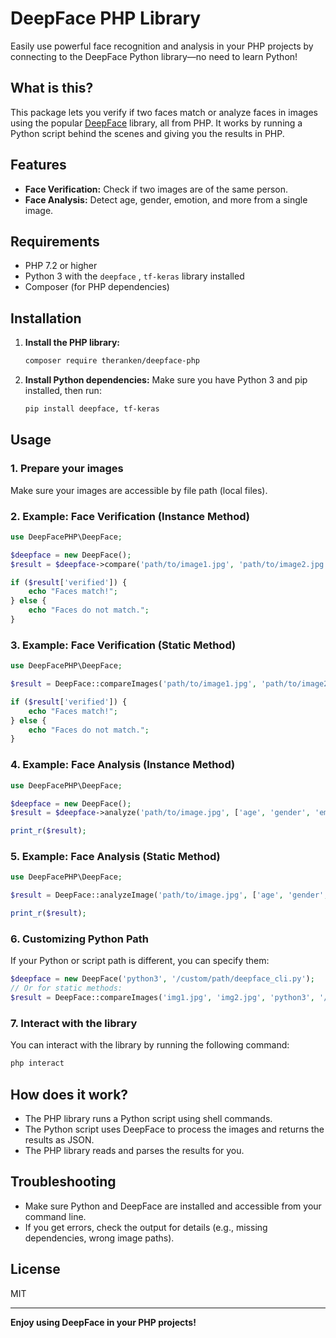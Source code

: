 # DeepFace PHP Library

Easily use powerful face recognition and analysis in your PHP projects by connecting to the DeepFace Python library—no need to learn Python!

## What is this?
This package lets you verify if two faces match or analyze faces in images using the popular [DeepFace](https://github.com/serengil/deepface) library, all from PHP. It works by running a Python script behind the scenes and giving you the results in PHP.

## Features
- **Face Verification:** Check if two images are of the same person.
- **Face Analysis:** Detect age, gender, emotion, and more from a single image.

## Requirements
- PHP 7.2 or higher
- Python 3 with the `deepface` , `tf-keras` library installed
- Composer (for PHP dependencies)

## Installation
1. **Install the PHP library:**
   ```bash
   composer require theranken/deepface-php
   ```
2. **Install Python dependencies:**
   Make sure you have Python 3 and pip installed, then run:
   ```bash
   pip install deepface, tf-keras
   ```

## Usage

### 1. Prepare your images
Make sure your images are accessible by file path (local files).

### 2. Example: Face Verification (Instance Method)
```php
use DeepFacePHP\DeepFace;

$deepface = new DeepFace();
$result = $deepface->compare('path/to/image1.jpg', 'path/to/image2.jpg');

if ($result['verified']) {
    echo "Faces match!";
} else {
    echo "Faces do not match.";
}
```

### 3. Example: Face Verification (Static Method)
```php
use DeepFacePHP\DeepFace;

$result = DeepFace::compareImages('path/to/image1.jpg', 'path/to/image2.jpg');

if ($result['verified']) {
    echo "Faces match!";
} else {
    echo "Faces do not match.";
}
```

### 4. Example: Face Analysis (Instance Method)
```php
use DeepFacePHP\DeepFace;

$deepface = new DeepFace();
$result = $deepface->analyze('path/to/image.jpg', ['age', 'gender', 'emotion']);

print_r($result);
```

### 5. Example: Face Analysis (Static Method)
```php
use DeepFacePHP\DeepFace;

$result = DeepFace::analyzeImage('path/to/image.jpg', ['age', 'gender', 'emotion']);

print_r($result);
```

### 6. Customizing Python Path
If your Python or script path is different, you can specify them:
```php
$deepface = new DeepFace('python3', '/custom/path/deepface_cli.py');
// Or for static methods:
$result = DeepFace::compareImages('img1.jpg', 'img2.jpg', 'python3', '/custom/path/deepface_cli.py');
```

### 7. Interact with the library
You can interact with the library by running the following command:
```bash
php interact
```

## How does it work?
- The PHP library runs a Python script using shell commands.
- The Python script uses DeepFace to process the images and returns the results as JSON.
- The PHP library reads and parses the results for you.

## Troubleshooting
- Make sure Python and DeepFace are installed and accessible from your command line.
- If you get errors, check the output for details (e.g., missing dependencies, wrong image paths).

## License
MIT

---

**Enjoy using DeepFace in your PHP projects!**
